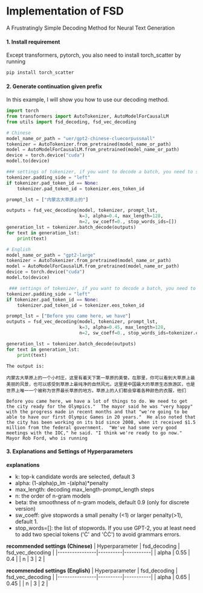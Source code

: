 # Implementation of FSD
A Frustratingly Simple Decoding Method for Neural Text Generation

#### 1. Install requirement
Except transformers, pytorch, you also need to install torch_scatter by running
```bash
pip install torch_scatter
```
#### 2. Generate continuation given prefix
In this example, I will show you how to use our decoding method.

```python
import torch
from transformers import AutoTokenizer, AutoModelForCausalLM
from utils import fsd_decoding, fsd_vec_decoding

# Chinese
model_name_or_path = "uer/gpt2-chinese-cluecorpussmall"
tokenizer = AutoTokenizer.from_pretrained(model_name_or_path)
model = AutoModelForCausalLM.from_pretrained(model_name_or_path)
device = torch.device("cuda")
model.to(device)

### settings of tokenizer, if you want to decode a batch, you need to set the pad_token_id
tokenizer.padding_side = "left"
if tokenizer.pad_token_id == None:
    tokenizer.pad_token_id = tokenizer.eos_token_id

prompt_lst = ["内蒙古大草原上的"]

outputs = fsd_vec_decoding(model, tokenizer, prompt_lst,
                           k=3, alpha=0.4, max_length=128,
                           n=2, sw_coeff=0., stop_words_ids=[])
generation_lst = tokenizer.batch_decode(outputs)
for text in generation_lst:
    print(text)

# English 
model_name_or_path = "gpt2-large"
tokenizer = AutoTokenizer.from_pretrained(model_name_or_path)
model = AutoModelForCausalLM.from_pretrained(model_name_or_path)
device = torch.device("cuda")
model.to(device)

 ### settings of tokenizer, if you want to decode a batch, you need to set the pad_token_id
tokenizer.padding_side = "left"
if tokenizer.pad_token_id == None:
    tokenizer.pad_token_id = tokenizer.eos_token_id

prompt_lst = ["Before you came here, we have"]
outputs = fsd_vec_decoding(model, tokenizer, prompt_lst,
                           k=3, alpha=0.45, max_length=128,
                           n=2, sw_coeff=0., stop_words_ids=tokenizer.convert_tokens_to_ids(['Ċ','ĊĊ']))

generation_lst = tokenizer.batch_decode(outputs)
for text in generation_lst:
    print(text)


```
```
The output is:

内蒙古大草原上的一个小村庄，这里有着天下第一草原的美誉。在那里，你可以看到大草原上最美丽的风景，也可以感受到草原上最纯净的自然风光。这里是中国最大的草原生态旅游区，也是世界上唯一一个被称为世界最长草原的地方。草原上的人们都会穿着各种颜色的衣服，他们

Before you came here, we have a lot of things to do. We need to get the city ready for the Olympics."  The mayor said he was "very happy" with the progress made in recent months and that "we're going to be able to have our first Olympic Games in 20 years."  He also noted that the city has been working on its bid since 2008, when it received $1.5 million from the federal government.  "We've had some very good meetings with the IOC," he said. "I think we're ready to go now."  Mayor Rob Ford, who is running
```

#### 3. Explanations and Settings of Hyperparameters
**explanations**

- k: top-k candidate words are selected, default 3 
- alpha: (1-alpha)p_lm -(alpha)*penalty
- max_length: decoding max_length-prompt_length steps
- n: the order of n-gram models
- beta: the smoothness of n-gram models, default 0.9 (only for discrete version)
- sw_coeff: give stopwords a small penalty (<1) or larger penalty(>1), default 1.
- stop_words=[]: the list of stopwords. If you use GPT-2, you at least need to add two special tokens ('Ċ' and 'ĊĊ') to avoid grammars errors.

**recommended settings (Chinese)**
| Hyperparameter | fsd_decoding | fsd_vec_decoding |
|----------------|----------|-----------|
| alpha          | 0.55     | 0.4       |
| n              | 3        | 2         |

**recommended settings (English)**
| Hyperparameter | fsd_decoding | fsd_vec_decoding |
|----------------|----------|-----------|
| alpha          | 0.65     | 0.45      |
| n              | 3        | 2         |
